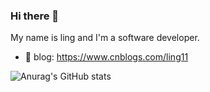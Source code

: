 ### Hi there 👋

My name is ling and I'm a software developer.

- 🤎 blog: https://www.cnblogs.com/ling11

![Anurag's GitHub stats](https://github-readme-stats.vercel.app/api?username=ling1234&hide=contribs,prs)
<!--
![Anurag's GitHub stats](https://github-readme-stats.vercel.app/api?username=ling1234&hide=contribs,prs)
-->
<!--
**lling1234/lling1234** is a ✨ _special_ ✨ repository because its `README.md` (this file) appears on your GitHub profile.

Here are some ideas to get you started:

- 🔭 I’m currently working on ...
- 🌱 I’m currently learning ...
- 👯 I’m looking to collaborate on ...
- 🤔 I’m looking for help with ...
- 💬 Ask me about ...
- 📫 How to reach me: ...
- 😄 Pronouns: ...
- ⚡ Fun fact: ...
-->
